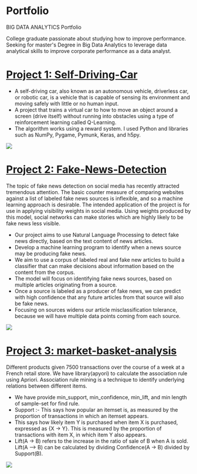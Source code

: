 # Portfolio
BIG DATA ANALYTICS Portfolio

College graduate passionate about studying how to improve performance. Seeking for master's Degree in Big Data Analytics to leverage data analytical skills to improve corporate performance as a data analyst.

# [Project 1: Self-Driving-Car](https://github.com/nikhilwanshi/Self-Driving-Car)

* A self-driving car, also known as an autonomous vehicle, driverless car, or robotic car, is a vehicle that is capable of sensing its environment and moving safely with little or no human input.
* A project that trains a virtual car to how to move an object around a screen (drive itself) without running into obstacles using a type of reinforcement learning called Q-Learning.
* The algorithm works using a reward system. I used Python and libraries such as NumPy, Pygame, Pymunk, Keras, and h5py.

![](https://github.com/nikhilwanshi/Portfolio/raw/main/images/chase_gif_final.gif)

# [Project 2: Fake-News-Detection](https://github.com/nikhilwanshi/Fake-News-Detection)

The topic of fake news detection on social media has recently attracted tremendous attention. The basic counter measure of comparing websites against a list of labeled fake news sources is inflexible, and so a machine learning approach is desirable. The intended application of the project is for use in applying visibility weights in social media. Using weights produced by this model, social networks can make stories which are highly likely to be fake news less visible.

* Our project aims to use Natural Language Processing to detect fake news directly, based on the text content of news articles.
* Develop a machine learning program to identify when a news source may be producing fake news. 
* We aim to use a corpus of labeled real and fake new articles to build a classifier that can make decisions about information based on the content from the corpus. 
* The model will focus on identifying fake news sources, based on multiple articles originating from a source.
* Once a source is labeled as a producer of fake news, we can predict with high confidence that any future articles from that source will also be fake news. 
* Focusing on sources widens our article misclassification tolerance, because we will have multiple data points coming from each source.

![](https://github.com/nikhilwanshi/Portfolio/raw/main/images/software-and-machine-learning-algorithms-to-detect-fake-news.jpg)

# [Project 3: market-basket-analysis](https://github.com/nikhilwanshi/market-basket-analysis)
Different products given 7500 transactions over the course of a week at a French retail store. We have library(apyori) to calculate the association rule using Apriori. Association rule mining is a technique to identify underlying relations between different items. 

* We have provide min_support, min_confidence, min_lift, and min length of sample-set for find rule.
* Support :- This says how popular an itemset is, as measured by the proportion of transactions in which an itemset appears.
* This says how likely item Y is purchased when item X is purchased, expressed as {X -> Y}. This is measured by the proportion of transactions with item X, in which item Y also appears.
* Lift(A -> B) refers to the increase in the ratio of sale of B when A is sold. Lift(A –> B) can be calculated by dividing Confidence(A -> B) divided by Support(B).

![](https://github.com/nikhilwanshi/Portfolio/raw/main/images/market.png)
